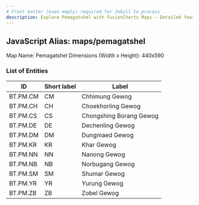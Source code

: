 ```yaml
---
# Front matter (even empty) required for Jekyll to process
description: Explore Pemagatshel with FusionCharts Maps – Detailed features for seamless integration. Try now & enhance your data visualization today! 
---
```


## JavaScript Alias: maps/pemagatshel

Map Name: Pemagatshel
Dimensions (Width x Height): 440x590

### List of Entities

ID | Short label | Label
---|---|---|
BT.PM.CM|CM|Chhimung Gewog
BT.PM.CH|CH|Choekhorling Gewog
BT.PM.CS|CS|Chongshing Borang Gewog
BT.PM.DE|DE|Dechenling Gewog
BT.PM.DM|DM|Dungmaed Gewog
BT.PM.KR|KR|Khar Gewog
BT.PM.NN|NN|Nanong Gewog
BT.PM.NB|NB|Norbugang Gewog
BT.PM.SM|SM|Shumar Gewog
BT.PM.YR|YR|Yurung Gewog
BT.PM.ZB|ZB|Zobel Gewog